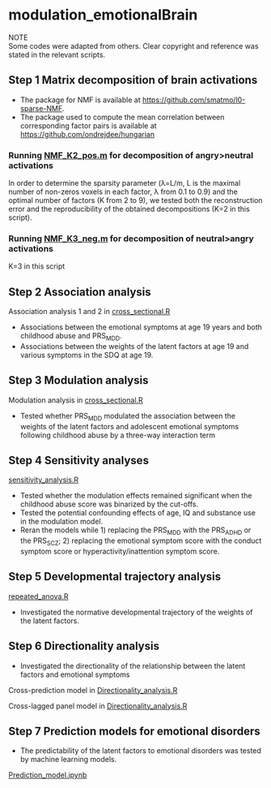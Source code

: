 # modulation_emotionalBrain
NOTE  
Some codes were adapted from others. Clear copyright and reference was stated in the relevant scripts.  

Step 1 Matrix decomposition of brain activations
--------------
* The package for NMF is available at https://github.com/smatmo/l0-sparse-NMF.
* The package used to compute the mean correlation between corresponding factor pairs is available at https://github.com/ondrejdee/hungarian

### Running [NMF_K2_pos.m](https://github.com/hanluyt/modulation_emotionalBrain/blob/main/NMF_K2_pos.m) for decomposition of angry>neutral activations
In order to determine the sparsity parameter (λ=L/m, L is the maximal number of non-zeros voxels in each factor, λ from 0.1 to 0.9) and the optimal number of factors (K from 2 to 9), we tested both the reconstruction error and the reproducibility of the obtained decompositions (K=2 in this script).

### Running [NMF_K3_neg.m](https://github.com/hanluyt/modulation_emotionalBrain/blob/main/NMF_K3_neg.m) for decomposition of neutral>angry activations
K=3 in this script

Step 2 Association analysis
-------------
Association analysis 1 and 2 in [cross_sectional.R](https://github.com/hanluyt/modulation_emotionalBrain/blob/main/cross_sectional.R) 
* Associations between the emotional symptoms at age 19 years and both childhood abuse and PRS<sub>MDD</sub>. 
* Associations between the weights of the latent factors at age 19 and various symptoms in the SDQ at age 19.

Step 3 Modulation analysis
-----------
Modulation analysis in [cross_sectional.R](https://github.com/hanluyt/modulation_emotionalBrain/blob/main/cross_sectional.R) 
* Tested whether PRS<sub>MDD</sub> modulated the association between the weights of the latent factors and adolescent emotional symptoms following childhood abuse by a three-way interaction term

Step 4 Sensitivity analyses
-------------
[sensitivity_analysis.R](https://github.com/hanluyt/modulation_emotionalBrain/blob/main/sensitivity_analysis.R) 
* Tested whether the modulation effects remained significant when the childhood abuse score was binarized by the cut-offs. 
* Tested the potential confounding effects of age, IQ and substance use in the modulation model. 
* Reran the models while 1) replacing the PRS<sub>MDD</sub> with the PRS<sub>ADHD</sub> or the PRS<sub>SCZ</sub>; 2) replacing the emotional symptom score with the conduct symptom score or hyperactivity/inattention symptom score. 

Step 5 Developmental trajectory analysis
-------------
[repeated_anova.R](https://github.com/hanluyt/modulation_emotionalBrain/blob/main/repeated_anova.R) 
* Investigated the normative developmental trajectory of the weights of the latent factors.

Step 6 Directionality analysis
---------
* Investigated the directionality of the relationship between the latent factors and emotional symptoms  

Cross-prediction model in [Directionality_analysis.R](https://github.com/hanluyt/modulation_emotionalBrain/blob/main/Directionality_analysis.R)   

Cross-lagged panel model in [Directionality_analysis.R](https://github.com/hanluyt/modulation_emotionalBrain/blob/main/Directionality_analysis.R) 

Step 7 Prediction models for emotional disorders 
-----------
* The predictability of the latent factors to emotional disorders was tested by machine learning models.  

[Prediction_model.ipynb](https://github.com/hanluyt/modulation_emotionalBrain/blob/main/Prediction_model.ipynb)








